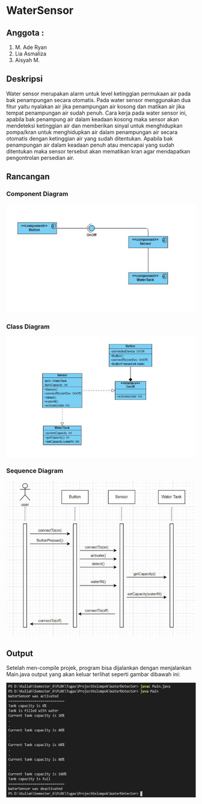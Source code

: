 # WaterSensor
## Anggota :
1. M. Ade Ryan 
2. Lia Asmaliza 
3. Aisyah M. 

## Deskripsi
Water sensor merupakan alarm untuk level ketinggian permukaan air pada bak penampungan secara otomatis. 
Pada water sensor menggunakan dua fitur yaitu  nyalakan air jika penampungan air kosong dan matikan air jika tempat penampungan air sudah penuh.  Cara kerja pada water sensor ini, apabila bak penampung air dalam keadaan kosong maka sensor akan mendeteksi ketinggian air dan memberikan sinyal untuk menghidupkan pompa/kran untuk menghidupkan air dalam penampungan air secara otomatis dengan ketinggian air yang sudah ditentukan. Apabila bak penampungan air dalam keadaan penuh atau mencapai yang sudah ditentukan maka sensor tersebut akan mematikan kran agar mendapatkan pengontrolan persedian air.

## Rancangan
### Component Diagram
![Component Diagram](/images/component%20diagram.jpg)
### Class Diagram
![Class Diagram](/images/class%20diagram.JPG)
### Sequence Diagram
![Sequence Diagram](/images/sequence.jpg)

## Output
Setelah men-compile projek, program bisa dijalankan dengan menjalankan Main.java output yang akan keluar terlihat seperti gambar dibawah ini:

![Output](/images/output.JPG)
